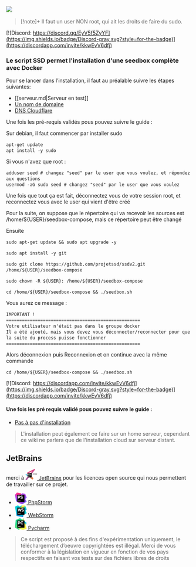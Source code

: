 <br /><img src="https://user-images.githubusercontent.com/64525827/107496602-ceddbb80-6b91-11eb-9a05-ac311eedf150.png" width="450">
<br />

>[!note]+
> Il faut un user NON root, qui ait les droits de faire du sudo.

[![Discord: https://discord.gg/EyV5f5ZyYF](https://img.shields.io/badge/Discord-gray.svg?style=for-the-badge)](https://discordapp.com/invite/kkwEvV6dfj)

### Le script SSD permet l'installation d'une seedbox complète avec Docker

Pour se lancer dans l’installation, il faut au préalable suivre les étapes suivantes:
* [[serveur.md|Serveur en test]]
* [Un nom de domaine](https://github.com/projetssd/ssdv2/wiki/Nom-de-domaine)
* [DNS Cloudflare](https://github.com/projetssd/ssdv2/wiki/Cloudflare)

Une fois les pré-requis validés pous pouvez suivre le guide :

Sur debian, il faut commencer par installer sudo
``` 
apt-get update
apt install -y sudo
```

Si vous n'avez que root :
``` 
adduser seed # changez "seed" par le user que vous voulez, et répondez aux questions
usermod -aG sudo seed # changez "seed" par le user que vous voulez
```
Une fois que tout ça est fait, déconnectez vous de votre session root, et reconnectez vous avec le user qui vient d'être créé

Pour la suite, on suppose que le répertoire qui va recevoir les sources est /home/${USER}/seedbox-compose, mais ce répertoire peut être changé

Ensuite
```
sudo apt-get update && sudo apt upgrade -y
```
```
sudo apt install -y git
```
```
sudo git clone https://github.com/projetssd/ssdv2.git /home/${USER}/seedbox-compose
```
```
sudo chown -R ${USER}: /home/${USER}/seedbox-compose
```
```
cd /home/${USER}/seedbox-compose && ./seedbox.sh
```
Vous aurez ce message : 
```
IMPORTANT !
===================================================
Votre utilisateur n'était pas dans le groupe docker
Il a été ajouté, mais vous devez vous déconnecter/reconnecter pour que la suite du process puisse fonctionner
===================================================
```
Alors déconnexion puis Reconnexion et on continue avec la même commande
```
cd /home/${USER}/seedbox-compose && ./seedbox.sh
```

[![Discord: https://discordapp.com/invite/kkwEvV6dfj](https://img.shields.io/badge/Discord-gray.svg?style=for-the-badge)](https://discordapp.com/invite/kkwEvV6dfj)


#### Une fois les pré requis validé pous pouvez suivre le guide :  
* [Pas à pas d'installation](https://github.com/projetssd/ssdv2/wiki/pas-%C3%A0-pas)

> L'installation peut également ce faire sur un home serveur, cependant ce wiki ne parlera que de l'installation cloud sur serveur distant.

## JetBrains
merci à  [<img src="./images/jetbrains-training-partner.svg" alt="JetBrains" width="32"> JetBrains](http://www.jetbrains.com/) pour les licences open source qui nous permettent de travailler sur ce projet.

* [<img src="./images/icon-phpstorm.svg" alt="PhpStorm" width="32"> PhpStorm](http://www.jetbrains.com/phpstorm/)
* [<img src="./images/icon-webstorm.svg" alt="WebStorm" width="32"> WebStorm](http://www.jetbrains.com/webstorm/)
* [<img src="./images/icon-pycharm.svg" alt="Pycharm" width="32"> Pycharm](http://www.jetbrains.com/pycharm/)

> Ce script est proposé à des fins d'expérimentation uniquement, le téléchargement d’oeuvre copyrightées est illégal.
Merci de vous conformer à la législation en vigueur en fonction de vos pays respectifs en faisant vos tests sur des fichiers libres de droits

